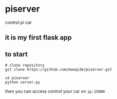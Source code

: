 # piserver
control pi car

## it is my first flask app

## to start
```shell
# clone repository
git clone https://github.com/maoqide/piserver.git

cd piserver
python server.py
```
then you can access control your car on `ip:15000`
